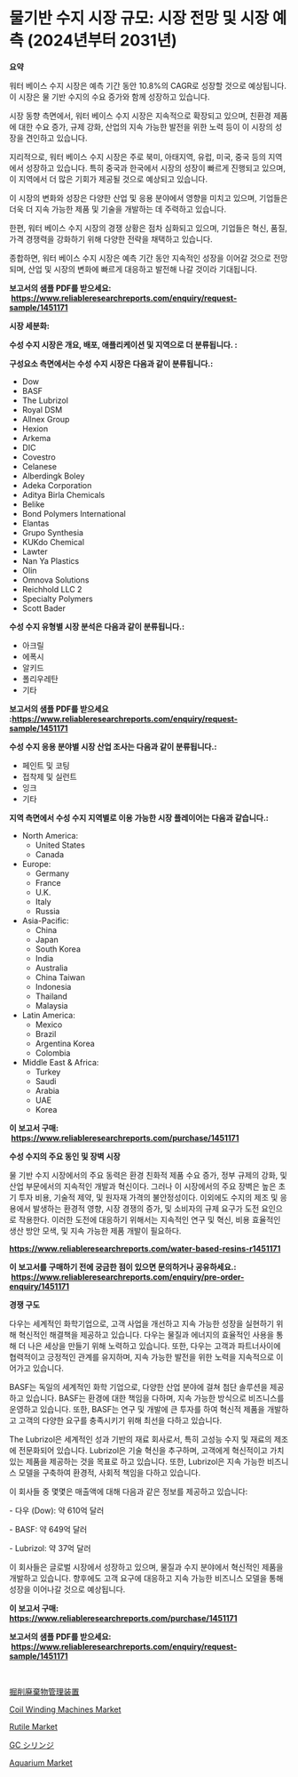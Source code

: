 <p><h1>물기반 수지 시장 규모: 시장 전망 및 시장 예측 (2024년부터 2031년)</h1></p><p><strong>요약</strong></p>
<p><p>워터 베이스 수지 시장은 예측 기간 동안 10.8%의 CAGR로 성장할 것으로 예상됩니다. 이 시장은 물 기반 수지의 수요 증가와 함께 성장하고 있습니다.</p><p>시장 동향 측면에서, 워터 베이스 수지 시장은 지속적으로 확장되고 있으며, 친환경 제품에 대한 수요 증가, 규제 강화, 산업의 지속 가능한 발전을 위한 노력 등이 이 시장의 성장을 견인하고 있습니다.</p><p>지리적으로, 워터 베이스 수지 시장은 주로 북미, 아태지역, 유럽, 미국, 중국 등의 지역에서 성장하고 있습니다. 특히 중국과 한국에서 시장의 성장이 빠르게 진행되고 있으며, 이 지역에서 더 많은 기회가 제공될 것으로 예상되고 있습니다.</p><p>이 시장의 변화와 성장은 다양한 산업 및 응용 분야에서 영향을 미치고 있으며, 기업들은 더욱 더 지속 가능한 제품 및 기술을 개발하는 데 주력하고 있습니다.</p><p>한편, 워터 베이스 수지 시장의 경쟁 상황은 점차 심화되고 있으며, 기업들은 혁신, 품질, 가격 경쟁력을 강화하기 위해 다양한 전략을 채택하고 있습니다.</p><p>종합하면, 워터 베이스 수지 시장은 예측 기간 동안 지속적인 성장을 이어갈 것으로 전망되며, 산업 및 시장의 변화에 빠르게 대응하고 발전해 나갈 것이라 기대됩니다.</p></p>
<p><strong>보고서의 샘플 PDF를 받으세요: &nbsp;<a href="https://www.reliableresearchreports.com/enquiry/request-sample/1451171">https://www.reliableresearchreports.com/enquiry/request-sample/1451171</a></strong></p>
<p><strong>시장 세분화:</strong></p>
<p><strong> 수성 수지 시장은 개요, 배포, 애플리케이션 및 지역으로 더 분류됩니다. :</strong></p>
<p><strong>구성요소 측면에서는 수성 수지 시장은 다음과 같이 분류됩니다.:</strong></p>
<p><ul><li>Dow</li><li>BASF</li><li>The Lubrizol</li><li>Royal DSM</li><li>Allnex Group</li><li>Hexion</li><li>Arkema</li><li>DIC</li><li>Covestro</li><li>Celanese</li><li>Alberdingk Boley</li><li>Adeka Corporation</li><li>Aditya Birla Chemicals</li><li>Belike</li><li>Bond Polymers International</li><li>Elantas</li><li>Grupo Synthesia</li><li>KUKdo Chemical</li><li>Lawter</li><li>Nan Ya Plastics</li><li>Olin</li><li>Omnova Solutions</li><li>Reichhold LLC 2</li><li>Specialty Polymers</li><li>Scott Bader</li></ul></p>
<p><strong> 수성 수지 유형별 시장 분석은 다음과 같이 분류됩니다.:</strong></p>
<p><ul><li>아크릴</li><li>에폭시</li><li>알키드</li><li>폴리우레탄</li><li>기타</li></ul></p>
<p><strong>보고서의 샘플 PDF를 받으세요 :<a href="https://www.reliableresearchreports.com/enquiry/request-sample/1451171">https://www.reliableresearchreports.com/enquiry/request-sample/1451171</a></strong></p>
<p><strong> 수성 수지 응용 분야별 시장 산업 조사는 다음과 같이 분류됩니다.:</strong></p>
<p><ul><li>페인트 및 코팅</li><li>접착제 및 실런트</li><li>잉크</li><li>기타</li></ul></p>
<p><strong>지역 측면에서 수성 수지 지역별로 이용 가능한 시장 플레이어는 다음과 같습니다.:</strong></p>
<p><ul>
    <li>
        North America:
        <ul>
            <li>United States</li>
            <li>Canada</li>
        </ul>
    </li>
    <li>
        Europe:
        <ul>
            <li>Germany</li>
            <li>France</li>
            <li>U.K.</li>
            <li>Italy</li>
            <li>Russia</li>
        </ul>
    </li>
    <li>
        Asia-Pacific:
        <ul>
            <li>China</li>
            <li>Japan</li>
            <li>South Korea</li>
            <li>India</li>
            <li>Australia</li>
            <li>China Taiwan</li>
            <li>Indonesia</li>
            <li>Thailand</li>
            <li>Malaysia</li>
        </ul>
    </li>
    <li>
        Latin America:
        <ul>
            <li>Mexico</li>
            <li>Brazil</li>
            <li>Argentina Korea</li>
            <li>Colombia</li>
        </ul>
    </li>
    <li>
        Middle East & Africa:
        <ul>
            <li>Turkey</li>
            <li>Saudi</li>
            <li>Arabia</li>
            <li>UAE</li>
            <li>Korea</li>
        </ul>
    </li>
    </ul></p>
<p><strong>이 보고서 구매: &nbsp;<a href="https://www.reliableresearchreports.com/purchase/1451171">https://www.reliableresearchreports.com/purchase/1451171</a></strong></p>
<p><strong>수성 수지의 주요 동인 및 장벽 시장</strong></p>
<p><p>물 기반 수지 시장에서의 주요 동력은 환경 친화적 제품 수요 증가, 정부 규제의 강화, 및 산업 부문에서의 지속적인 개발과 혁신이다. 그러나 이 시장에서의 주요 장벽은 높은 초기 투자 비용, 기술적 제약, 및 원자재 가격의 불안정성이다. 이외에도 수지의 제조 및 응용에서 발생하는 환경적 영향, 시장 경쟁의 증가, 및 소비자의 규제 요구가 도전 요인으로 작용한다. 이러한 도전에 대응하기 위해서는 지속적인 연구 및 혁신, 비용 효율적인 생산 방안 모색, 및 지속 가능한 제품 개발이 필요하다.</p></p>
<p><strong><a href="https://www.reliableresearchreports.com/water-based-resins-r1451171">https://www.reliableresearchreports.com/water-based-resins-r1451171</a></strong></p>
<p><strong>이 보고서를 구매하기 전에 궁금한 점이 있으면 문의하거나 공유하세요.: &nbsp;<a href="https://www.reliableresearchreports.com/enquiry/pre-order-enquiry/1451171">https://www.reliableresearchreports.com/enquiry/pre-order-enquiry/1451171</a></strong></p>
<p><strong>경쟁 구도</strong></p>
<p><p>다우는 세계적인 화학기업으로, 고객 사업을 개선하고 지속 가능한 성장을 실현하기 위해 혁신적인 해결책을 제공하고 있습니다. 다우는 물질과 에너지의 효율적인 사용을 통해 더 나은 세상을 만들기 위해 노력하고 있습니다. 또한, 다우는 고객과 파트너사이에 협력적이고 긍정적인 관계를 유지하며, 지속 가능한 발전을 위한 노력을 지속적으로 이어가고 있습니다.</p><p>BASF는 독일의 세계적인 화학 기업으로, 다양한 산업 분야에 걸쳐 첨단 솔루션을 제공하고 있습니다. BASF는 환경에 대한 책임을 다하며, 지속 가능한 방식으로 비즈니스를 운영하고 있습니다. 또한, BASF는 연구 및 개발에 큰 투자를 하여 혁신적 제품을 개발하고 고객의 다양한 요구를 충족시키기 위해 최선을 다하고 있습니다.</p><p>The Lubrizol은 세계적인 성과 기반의 재료 회사로서, 특히 고성능 수지 및 재료의 제조에 전문화되어 있습니다. Lubrizol은 기술 혁신을 추구하며, 고객에게 혁신적이고 가치 있는 제품을 제공하는 것을 목표로 하고 있습니다. 또한, Lubrizol은 지속 가능한 비즈니스 모델을 구축하여 환경적, 사회적 책임을 다하고 있습니다.</p><p>이 회사들 중 몇몇은 매출액에 대해 다음과 같은 정보를 제공하고 있습니다:</p><p>- 다우 (Dow): 약 610억 달러</p><p>- BASF: 약 649억 달러</p><p>- Lubrizol: 약 37억 달러</p><p>이 회사들은 글로벌 시장에서 성장하고 있으며, 물질과 수지 분야에서 혁신적인 제품을 개발하고 있습니다. 향후에도 고객 요구에 대응하고 지속 가능한 비즈니스 모델을 통해 성장을 이어나갈 것으로 예상됩니다.</p></p>
<p><strong>이 보고서 구매: &nbsp; <a href="https://www.reliableresearchreports.com/purchase/1451171">https://www.reliableresearchreports.com/purchase/1451171</a></strong></p>
<p><strong>보고서의 샘플 PDF를 받으세요: &nbsp;<a href="https://www.reliableresearchreports.com/enquiry/request-sample/1451171">https://www.reliableresearchreports.com/enquiry/request-sample/1451171</a></strong><strong></strong></p>
<p>&nbsp;</p>
<p><p><a href="https://medium.com/@kaydenjohns1964/%E3%83%89%E3%83%AA%E3%83%AA%E3%83%B3%E3%82%B0%E5%BB%83%E6%A3%84%E7%89%A9%E5%87%A6%E7%90%86%E6%A9%9F%E5%99%A8%E5%B8%82%E5%A0%B4%E3%81%AE%E5%88%86%E6%9E%90-%E3%81%9D%E3%81%AEcagr-%E5%B8%82%E5%A0%B4%E3%82%BB%E3%82%B0%E3%83%A1%E3%83%B3%E3%83%86%E3%83%BC%E3%82%B7%E3%83%A7%E3%83%B3-%E3%81%8A%E3%82%88%E3%81%B3%E3%82%B0%E3%83%AD%E3%83%BC%E3%83%90%E3%83%AB%E6%A5%AD%E7%95%8C%E6%A6%82%E6%B3%81-9fa27bd16d05">掘削廃棄物管理装置</a></p><p><a href="https://github.com/johnbach50/Market-Research-Report-List-2/blob/main/coil-winding-machines-market.md">Coil Winding Machines Market</a></p><p><a href="https://issuu.com/reportprime-2/docs/rutile-market-size-2030.pptx">Rutile Market</a></p><p><a href="https://github.com/NashBeahan2023/Market-Research-Report-List-1/blob/main/675768022645.md">GC シリンジ</a></p><p><a href="https://github.com/lylyparadise/Market-Research-Report-List-2/blob/main/aquarium-market.md">Aquarium Market</a></p></p>